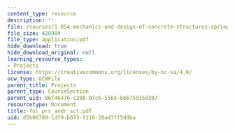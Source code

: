 ```yaml
---
content_type: resource
description: ''
file: /courses/1-054-mechanics-and-design-of-concrete-structures-spring-2004/d5b067891df9b073f11828ad7ff5ddba_fnl_prs_andr_sct.pdf
file_size: 420984
file_type: application/pdf
hide_download: true
hide_download_original: null
learning_resource_types:
- Projects
license: https://creativecommons.org/licenses/by-nc-sa/4.0/
ocw_type: OCWFile
parent_title: Projects
parent_type: CourseSection
parent_uid: 86f46476-c298-07c6-55b5-b6675d15d307
resourcetype: Document
title: fnl_prs_andr_sct.pdf
uid: d5b06789-1df9-b073-f118-28ad7ff5ddba
---
```

